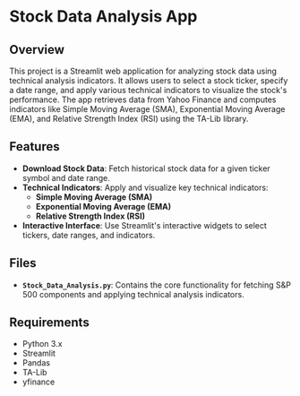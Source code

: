 
# Stock Data Analysis App

## Overview

This project is a Streamlit web application for analyzing stock data using technical analysis indicators. It allows users to select a stock ticker, specify a date range, and apply various technical indicators to visualize the stock's performance. The app retrieves data from Yahoo Finance and computes indicators like Simple Moving Average (SMA), Exponential Moving Average (EMA), and Relative Strength Index (RSI) using the TA-Lib library.

## Features

- **Download Stock Data**: Fetch historical stock data for a given ticker symbol and date range.
- **Technical Indicators**: Apply and visualize key technical indicators:
  - **Simple Moving Average (SMA)**
  - **Exponential Moving Average (EMA)**
  - **Relative Strength Index (RSI)**
- **Interactive Interface**: Use Streamlit's interactive widgets to select tickers, date ranges, and indicators.

## Files

- **`Stock_Data_Analysis.py`**: Contains the core functionality for fetching S&P 500 components and applying technical analysis indicators.


## Requirements

- Python 3.x
- Streamlit
- Pandas
- TA-Lib
- yfinance
